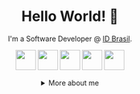 <div align="center">
  
# Hello World! 👋

<div align="center">
    
I'm a Software Developer @ [ID Brasil](https://idbrasil.com/).
<p>
<img src="https://cdn.jsdelivr.net/gh/devicons/devicon/icons/java/java-original-wordmark.svg" width="40"/>
                   <img src="https://cdn.jsdelivr.net/gh/devicons/devicon/icons/spring/spring-original-wordmark.svg" width="40"/>
                 <img src="https://cdn.jsdelivr.net/gh/devicons/devicon/icons/postgresql/postgresql-original-wordmark.svg" width="40" /> <img src="https://cdn.jsdelivr.net/gh/devicons/devicon/icons/ubuntu/ubuntu-plain-wordmark.svg" width="40"/> <img src="https://cdn.jsdelivr.net/gh/devicons/devicon/icons/git/git-original-wordmark.svg" width="40" />
</p>

<details>
  <summary> More about me</summary>
<div align="left">
 
``` js
const mosiahrs = {
    personal: {
        fullName: 'Mosiah Silva',
        birthDate: '1993-05-06',
        interests: ['games', 'language learning', 'anime'],
    },
    technical: {
        technologies: {
            backEnd: {
                Java: ['SpringBoot', 'Jakarta EE']
            },
            frontEnd: {
                Angular: ['SPA'],
                Javascript: ['Vanilla JS'],
                HTML: ['HTML5', 'Semantic HTML'],
                CSS: ['sass', 'styled-components', 'Bootstrap'],
            
            },
            architecture: ['MVC', 'Multitenancy', 'Feature First'],
        },
    }
}
```
  </div>
</details>
  
          
</div>

#                   
